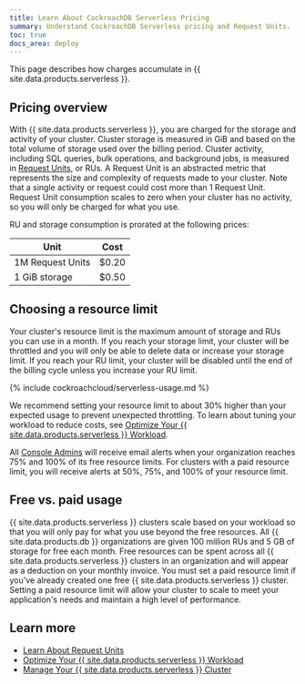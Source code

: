 ```yaml
---
title: Learn About CockroachDB Serverless Pricing
summary: Understand CockroachDB Serverless pricing and Request Units.
toc: true
docs_area: deploy
---
```


This page describes how charges accumulate in {{ site.data.products.serverless }}.

## Pricing overview

With {{ site.data.products.serverless }}, you are charged for the storage and activity of your cluster. Cluster storage is measured in GiB and based on the total volume of storage used over the billing period. Cluster activity, including SQL queries, bulk operations, and background jobs, is measured in [Request Units](learn-about-request-units.html), or RUs. A Request Unit is an abstracted metric that represents the size and complexity of requests made to your cluster. Note that a single activity or request could cost more than 1 Request Unit. Request Unit consumption scales to zero when your cluster has no activity, so you will only be charged for what you use.

RU and storage consumption is prorated at the following prices:

  Unit                    | Cost
  ------------------------|------
  1M Request Units        | $0.20
  1 GiB storage           | $0.50

## Choosing a resource limit

Your cluster's resource limit is the maximum amount of storage and RUs you can use in a month. If you reach your storage limit, your cluster will be throttled and you will only be able to delete data or increase your storage limit. If you reach your RU limit, your cluster will be disabled until the end of the billing cycle unless you increase your RU limit.

  {% include cockroachcloud/serverless-usage.md %}

We recommend setting your resource limit to about 30% higher than your expected usage to prevent unexpected throttling. To learn about tuning your workload to reduce costs, see [Optimize Your {{ site.data.products.serverless }} Workload](optimize-serverless-workload.html).

All [Console Admins](console-access-management.html#console-admin) will receive email alerts when your organization reaches 75% and 100% of its free resource limits. For clusters with a paid resource limit, you will receive alerts at 50%, 75%, and 100% of your resource limit.

## Free vs. paid usage

{{ site.data.products.serverless }} clusters scale based on your workload so that you will only pay for what you use beyond the free resources. All {{ site.data.products.db }} organizations are given 100 million RUs and 5 GB of storage for free each month. Free resources can be spent across all {{ site.data.products.serverless }} clusters in an organization and will appear as a deduction on your monthly invoice. You must set a paid resource limit if you've already created one free {{ site.data.products.serverless }} cluster. Setting a paid resource limit will allow your cluster to scale to meet your application's needs and maintain a high level of performance.

## Learn more

- [Learn About Request Units](learn-about-request-units.html)
- [Optimize Your {{ site.data.products.serverless }} Workload](optimize-serverless-workload.html)
- [Manage Your {{ site.data.products.serverless }} Cluster](serverless-cluster-management.html)
